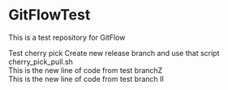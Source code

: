 # GitFlowTest
This is a test repository for GitFlow

Test cherry pick
Create new release branch and use that script
cherry_pick_pull.sh
<br />
This is the new line of code from test branchZ
<br />
This is the new line of code from test branch II